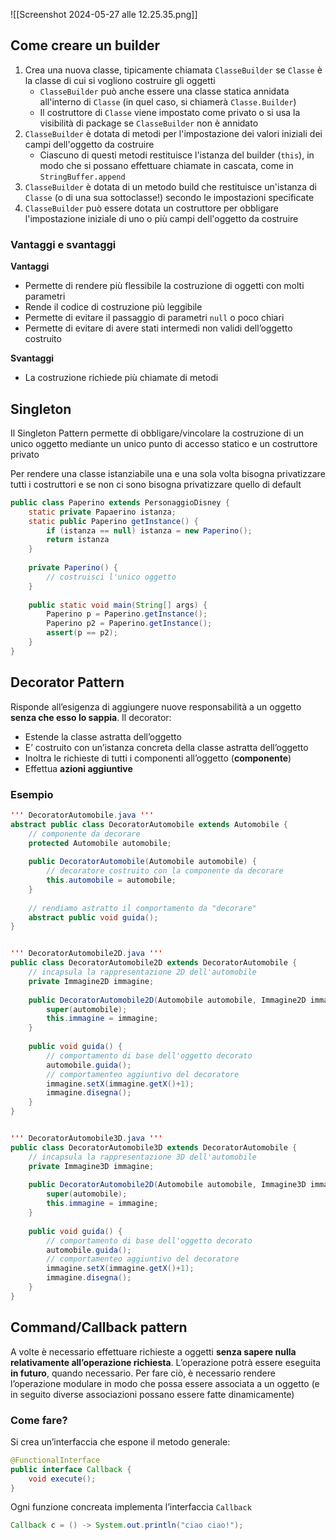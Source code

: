 ![[Screenshot 2024-05-27 alle 12.25.35.png]]

## Come creare un builder
1. Crea una nuova classe, tipicamente chiamata `ClasseBuilder` se `Classe` è la classe di cui si vogliono costruire gli oggetti
	- `ClasseBuilder` può anche essere una classe statica annidata all'interno di `Classe` (in quel caso, si chiamerà `Classe.Builder`)
	- Il costruttore di `Classe` viene impostato come privato o si usa la visibilità di package se `ClasseBuilder` non è annidato
2. `ClasseBuilder` è dotata di metodi per l'impostazione dei valori iniziali dei campi dell'oggetto da costruire
	- Ciascuno di questi metodi restituisce l'istanza del builder (`this`), in modo che si possano effettuare chiamate in cascata, come in `StringBuffer.append`
3. `ClasseBuilder` è dotata di un metodo build che restituisce un'istanza di `Classe` (o di una sua sottoclasse!) secondo le impostazioni specificate
4. `ClasseBuilder` può essere dotata un costruttore per obbligare l'impostazione iniziale di uno o più campi dell'oggetto da costruire

### Vantaggi e svantaggi
**Vantaggi**
- Permette di rendere più flessibile la costruzione di oggetti con molti parametri
- Rende il codice di costruzione più leggibile
- Permette di evitare il passaggio di parametri `null` o poco chiari
- Permette di evitare di avere stati intermedi non validi dell’oggetto costruito

**Svantaggi**
- La costruzione richiede più chiamate di metodi


## Singleton
Il Singleton Pattern permette di obbligare/vincolare la
costruzione di un unico oggetto mediante un unico
punto di accesso statico e un costruttore privato

Per rendere una classe istanziabile una e una sola volta bisogna privatizzare tutti i costruttori e se non ci sono bisogna privatizzare quello di default
```java
public class Paperino extends PersonaggioDisney {
	static private Papaerino istanza;
	static public Paperino getInstance() {
		if (istanza == null) istanza = new Paperino();
		return istanza
	}
	
	private Paperino() {
		// costruisci l'unico oggetto
	}
	
	public static void main(String[] args) {
		Paperino p = Paperino.getInstance();
		Paperino p2 = Paperino.getInstance();
		assert(p == p2);
	}
}
```

## Decorator Pattern
Risponde all’esigenza di aggiungere nuove responsabilità a un oggetto **senza che esso lo sappia**.
Il decorator:
- Estende la classe astratta dell’oggetto
- E’ costruito con un’istanza concreta della classe astratta dell’oggetto
- Inoltra le richieste di tutti i componenti all’oggetto (**componente**)
- Effettua **azioni aggiuntive**

### Esempio
```java
''' DecoratorAutomobile.java '''
abstract public class DecoratorAutomobile extends Automobile {
	// componente da decorare
	protected Automobile automobile;
	
	public DecoratorAutomobile(Automobile automobile) {
		// decoratore costruito con la componente da decorare
		this.automobile = automobile;
	}
	
	// rendiamo astratto il comportamento da "decorare"
	abstract public void guida();
}


''' DecoratorAutomobile2D.java '''
public class DecoratorAutomobile2D extends DecoratorAutomobile {
	// incapsula la rappresentazione 2D dell'automobile
	private Immagine2D immagine;
	
	public DecoratorAutomobile2D(Automobile automobile, Immagine2D immagine) {
		super(automobile);
		this.immagine = immagine;
	}
	
	public void guida() {
		// comportamento di base dell'oggetto decorato
		automobile.guida();
		// comportamenteo aggiuntivo del decoratore
		immagine.setX(immagine.getX()+1);
		immagine.disegna();
	}
}


''' DecoratorAutomobile3D.java '''
public class DecoratorAutomobile3D extends DecoratorAutomobile {
	// incapsula la rappresentazione 3D dell'automobile
	private Immagine3D immagine;
	
	public DecoratorAutomobile2D(Automobile automobile, Immagine3D immagine) {
		super(automobile);
		this.immagine = immagine;
	}
	
	public void guida() {
		// comportamento di base dell'oggetto decorato
		automobile.guida();
		// comportamenteo aggiuntivo del decoratore
		immagine.setX(immagine.getX()+1);
		immagine.disegna();
	}
}
```

## Command/Callback pattern
A volte è necessario effettuare richieste a oggetti **senza sapere nulla relativamente all’operazione richiesta**. L’operazione potrà essere eseguita **in futuro**, quando necessario.
Per fare ciò, è necessario rendere l’operazione modulare in modo che possa essere associata a un oggetto (e in seguito diverse associazioni possano essere fatte dinamicamente)

### Come fare?
Si crea un’interfaccia che espone il metodo generale:
```java
@FunctionalInterface
public interface Callback {
	void execute();
}
```

Ogni funzione  concreata implementa l’interfaccia `Callback`
```java
Callback c = () -> System.out.println("ciao ciao!");
```